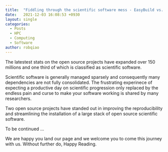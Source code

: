 ```yaml
---
title:  "Fiddling through the scientific software mess - EasyBuild vs. Spack"
date:   2021-12-03 16:08:53 +0930
layout: single
categories:
  - Posts
  - HPC
  - Computing
  - Software
author: robqiao
---
```


The latestest stats on the open source projects have expanded over 150 millions and one third of which is classified as scientific software. 

Scientific software is generally managed sparsely and consequently many dependencies are not fully consolidated. The frustrating experinece of expecting a productive day on scientific progression only replaced by the endless pain and curse to make your software working is shared by many researchers. 

Two open source projects have standed out in improving the reproducibility and streamlining the installation of a large stack of open source scientific software.   

To be continued ...

We are happy you land our page and we welcome you to come this journey with us. Without further do, Happy Reading. 
